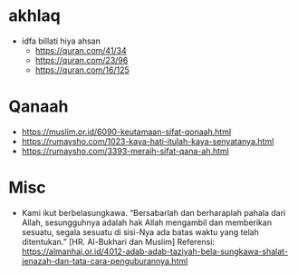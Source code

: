 # akhlaq

* idfa billati hiya ahsan 
  * https://quran.com/41/34
  * https://quran.com/23/96
  * https://quran.com/16/125

# Qanaah
* https://muslim.or.id/6090-keutamaan-sifat-qonaah.html
* https://rumaysho.com/1023-kaya-hati-itulah-kaya-senyatanya.html
* https://rumaysho.com/3393-meraih-sifat-qana-ah.html

# Misc
* Kami ikut berbelasungkawa.
“Bersabarlah dan berharaplah pahala dari Allah, sesungguhnya adalah hak Allah mengambil dan memberikan sesuatu, segala sesuatu di sisi-Nya ada batas waktu yang telah ditentukan.” [HR. Al-Bukhari dan Muslim]
Referensi: https://almanhaj.or.id/4012-adab-adab-taziyah-bela-sungkawa-shalat-jenazah-dan-tata-cara-penguburannya.html

